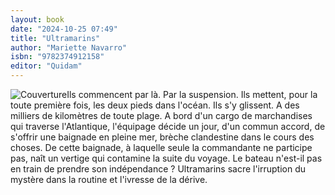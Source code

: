 ```yaml
---
layout: book
date: "2024-10-25 07:49"
title: "Ultramarins"
author: "Mariette Navarro"
isbn: "9782374912158"
editor: "Quidam"
---
```

![Couverture](/img/9782374912158.jpeg)Ils commencent par là. Par la suspension. Ils mettent, pour la toute première fois, les deux pieds dans l'océan. Ils s'y glissent. A des milliers de kilomètres de toute plage. A bord d'un cargo de marchandises qui traverse l'Atlantique, l'équipage décide un jour, d'un commun accord, de s'offrir une baignade en pleine mer, brèche clandestine dans le cours des choses. De cette baignade, à laquelle seule la commandante ne participe pas, naît un vertige qui contamine la suite du voyage.
Le bateau n'est-il pas en train de prendre son indépendance ? Ultramarins sacre l'irruption du mystère dans la routine et l'ivresse de la dérive.

